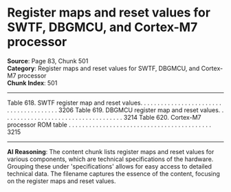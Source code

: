 # Register maps and reset values for SWTF, DBGMCU, and Cortex-M7 processor

**Source**: Page 83, Chunk 501  
**Category**: Register maps and reset values for SWTF, DBGMCU, and Cortex-M7 processor  
**Chunk Index**: 501

---

Table 618. SWTF register map and reset values. . . . . . . . . . . . . . . . . . . . . . . . . . . . . . . . . . . . . . . 3206
Table 619. DBGMCU register map and reset values. . . . . . . . . . . . . . . . . . . . . . . . . . . . . . . . . . . . 3214
Table 620. Cortex-M7 processor ROM table . . . . . . . . . . . . . . . . . . . . . . . . . . . . . . . . . . . . . . . . . . 3215

---

**AI Reasoning**: The content chunk lists register maps and reset values for various components, which are technical specifications of the hardware. Grouping these under 'specifications' allows for easy access to detailed technical data. The filename captures the essence of the content, focusing on the register maps and reset values.
